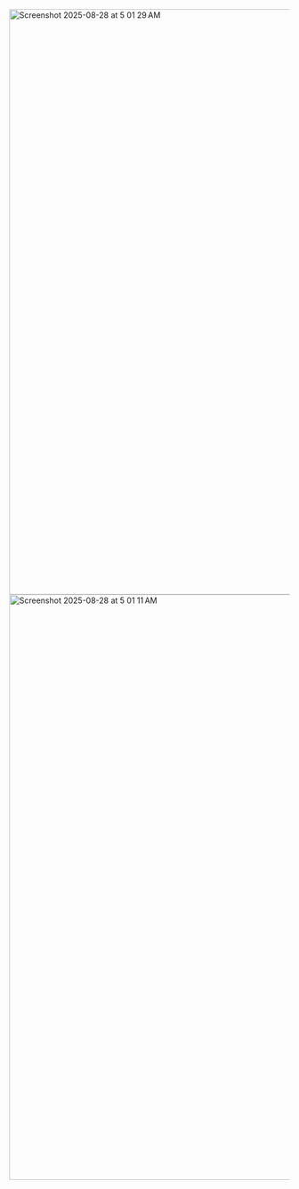 <img width="1680" height="1050" alt="Screenshot 2025-08-28 at 5 01 29 AM" src="https://github.com/user-attachments/assets/12735c88-8be2-4ba6-976d-3ff86bee1df8" />
<img width="1680" height="1050" alt="Screenshot 2025-08-28 at 5 01 11 AM" src="https://github.com/user-attachments/assets/c7ad771d-284c-476d-a93d-e03f65be33bd" />
